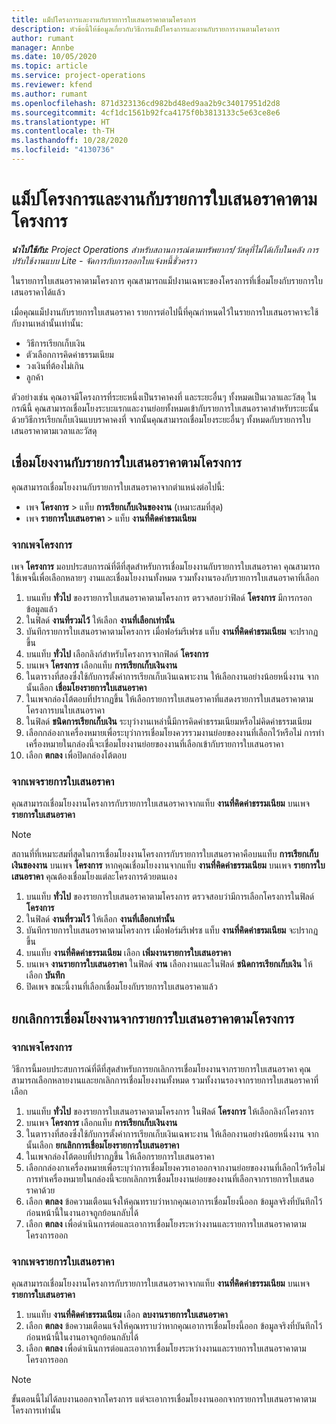 ```yaml
---
title: แม็ปโครงการและงานกับรายการใบเสนอราคาตามโครงการ
description: หัวข้อนี้ให้ข้อมูลเกี่ยวกับวิธีการแม็ปโครงการและงานกับรายการงานตามโครงการ
author: rumant
manager: Annbe
ms.date: 10/05/2020
ms.topic: article
ms.service: project-operations
ms.reviewer: kfend
ms.author: rumant
ms.openlocfilehash: 871d323136cd982bd48ed9aa2b9c34017951d2d8
ms.sourcegitcommit: 4cf1dc1561b92fca4175f0b3813133c5e63ce8e6
ms.translationtype: HT
ms.contentlocale: th-TH
ms.lasthandoff: 10/28/2020
ms.locfileid: "4130736"
---
```

# <a name="map-projects-and-tasks-to-a-project-based-quote-line"></a>แม็ปโครงการและงานกับรายการใบเสนอราคาตามโครงการ

_**นำไปใช้กับ:** Project Operations สำหรับสถานการณ์ตามทรัพยากร/วัสดุที่ไม่ได้เก็บในคลัง การปรับใช้งานแบบ Lite - จัดการกับการออกใบแจ้งหนี้ชั่วคราว_

ในรายการใบเสนอราคาตามโครงการ คุณสามารถแม็ปงานเฉพาะของโครงการที่เชื่อมโยงกับรายการใบเสนอราคาได้แล้ว

เมื่อคุณแม็ปงานกับรายการใบเสนอราคา รายการต่อไปนี้ที่คุณกำหนดไว้ในรายการใบเสนอราคาจะใช้กับงานเหล่านั้นเท่านั้น:

- วิธีการเรียกเก็บเงิน
- ตัวเลือกการคิดค่าธรรมเนียม
- วงเงินที่ต้องไม่เกิน
- ลูกค้า

ตัวอย่างเช่น คุณอาจมีโครงการที่ระยะหนึ่งเป็นราคาคงที่ และระยะอื่นๆ ทั้งหมดเป็นเวลาและวัสดุ ในกรณีนี้ คุณสามารถเชื่อมโยงระบะแรกและงานย่อยทั้งหมดเข้ากับรายการใบเสนอราคาสำหรับระยะนั้นด้วยวิธีการเรียกเก็บเงินแบบราคาคงที่ จากนั้นคุณสามารถเชื่อมโยงระยะอื่นๆ ทั้งหมดกับรายการใบเสนอราคาตามเวลาและวัสดุ

## <a name="associate-tasks-to-project-based-quote-lines"></a>เชื่อมโยงงานกับรายการใบเสนอราคาตามโครงการ

คุณสามารถเชื่อมโยงงานกับรายการใบเสนอราคาจากตำแหน่งต่อไปนี้:

- เพจ **โครงการ** > แท็บ **การเรียกเก็บเงินของงาน** (เหมาะสมที่สุด)
- เพจ **รายการใบเสนอราคา** > แท็บ **งานที่คิดค่าธรมเนียม** 

### <a name="from-the-project-page"></a>จากเพจโครงการ

เพจ **โครงการ** มอบประสบการณ์ที่ดีที่สุดสำหรับการเชื่อมโยงงานกับรายการใบเสนอราคา คุณสามารถใช้เพจนี้เพื่อเลือกหลายๆ งานและเชื่อมโยงงานทั้งหมด รวมทั้งงานรองกับรายการใบเสนอราคาที่เลือก

1. บนแท็บ **ทั่วไป** ของรายการใบเสนอราคาตามโครงการ ตรวจสอบว่าฟิลด์ **โครงการ** มีการกรอกข้อมูลแล้ว
2. ในฟิลด์ **งานที่รวมไว้** ให้เลือก **งานที่เลือกเท่านั้น**
3. บันทึกรายการใบเสนอราคาตามโครงการ เมื่อฟอร์มรีเฟรช แท็บ **งานที่คิดค่าธรมเนียม** จะปรากฏขึ้น
4. บนแท็บ **ทั่วไป** เลือกลิงก์สำหรับโครงการจากฟิลด์ **โครงการ**
5. บนเพจ **โครงการ** เลือกแท็บ **การเรียกเก็บเงินงาน**
6. ในตารางที่สองซึ่งใช้กับการตั้งค่าการเรียกเก็บเงินเฉพาะงาน ให้เลือกงานอย่างน้อยหนึ่งงาน จากนั้นเลือก **เชื่อมโยงรายการใบเสนอราคา**
7. ในเพจกล่องโต้ตอบที่ปรากฏขึ้น ให้เลือกรายการใบเสนอราคาที่แสดงรายการใบเสนอราคาตามโครงการบนใบเสนอราคา
8. ในฟิลด์ **ชนิดการเรียกเก็บเงิน** ระบุว่างานเหล่านี้มีการคิดค่าธรรมเนียมหรือไม่คิดค่าธรรมเนียม
9. เลือกกล่องกาเครื่องหมายเพื่อระบุว่าการเชื่อมโยงควรรวมงานย่อยของงานที่เลือกไว้หรือไม่ การทำเครื่องหมายในกล่องนี้จะเชื่อมโยงงานย่อยของงานที่เลือกเข้ากับรายการใบเสนอราคา
10. เลือก **ตกลง** เพื่อปิดกล่องโต้ตอบ

### <a name="from-the-quote-line-page"></a>จากเพจรายการใบเสนอราคา

คุณสามารถเชื่อมโยงงานโครงการกับรายการใบเสนอราคาจากแท็บ **งานที่คิดค่าธรรมเนียม** บนเพจ **รายการใบเสนอราคา**

>[!NOTE]
>สถานที่ที่เหมาะสมที่สุดในการเชื่อมโยงงานโครงการกับรายการใบเสนอราคาคือบนแท็บ **การเรียกเก็บเงินของงาน** บนเพจ **โครงการ** หากคุณเชื่อมโยงงานจากแท็บ **งานที่คิดค่าธรรมเนียม** บนเพจ **รายการใบเสนอราคา** คุณต้องเชื่อมโยงแต่ละโครงการด้วยตนเอง

1. บนแท็บ **ทั่วไป** ของรายการใบเสนอราคาตามโครงการ ตรวจสอบว่ามีการเลือกโครงการในฟิลด์ **โครงการ**
2. ในฟิลด์ **งานที่รวมไว้** ให้เลือก **งานที่เลือกเท่านั้น**
3. บันทึกรายการใบเสนอราคาตามโครงการ เมื่อฟอร์มรีเฟรช แท็บ **งานที่คิดค่าธรมเนียม** จะปรากฏขึ้น
4. บนแท็บ **งานที่คิดค่าธรรมเนียม** เลือก **เพิ่มงานรายการใบเสนอราคา**
5. บนเพจ **งานรายการใบเสนอราคา** ในฟิลด์ **งาน** เลือกงานและในฟิลด์ **ชนิดการเรียกเก็บเงิน** ให้เลือก **บันทึก** 
6. ปิดเพจ ขณะนี้งานที่เลือกเชื่อมโยงกับรายการใบเสนอราคาแล้ว

## <a name="disassociate-tasks-from-projectbased-quote-lines"></a>ยกเลิกการเชื่อมโยงงานจากรายการใบเสนอราคาตามโครงการ

### <a name="from-the-project-page"></a>จากเพจโครงการ

วิธีการนี้มอบประสบการณ์ที่ดีที่สุดสำหรับการยกเลิกการเชื่อมโยงงานจากรายการใบเสนอราคา คุณสามารถเลือกหลายงานและยกเลิกการเชื่อมโยงงานทั้งหมด รวมทั้งงานรองจากรายการใบเสนอราคาที่เลือก

1. บนแท็บ **ทั่วไป** ของรายการใบเสนอราคาตามโครงการ ในฟิลด์ **โครงการ** ให้เลือกลิงก์โครงการ
2. บนเพจ **โครงการ** เลือกแท็บ **การเรียกเก็บเงินงาน**
3. ในตารางที่สองซึ่งใช้กับการตั้งค่าการเรียกเก็บเงินเฉพาะงาน ให้เลือกงานอย่างน้อยหนึ่งงาน จากนั้นเลือก **ยกเลิกการเชื่อมโยงรายการใบเสนอราคา**
4. ในเพจกล่องโต้ตอบที่ปรากฏขึ้น ให้เลือกรายการใบเสนอราคา
5. เลือกกล่องกาเครื่องหมายเพื่อระบุว่าการเชื่อมโยงควรเอาออกจากงานย่อยของงานที่เลือกไว้หรือไม่ การทำเครื่องหมายในกล่องนี้จะยกเลิกการเชื่อมโยงงานย่อยของงานที่เลือกจากรายการใบเสนอราคาด้วย
6. เลือก **ตกลง** ข้อความเตือนแจ้งให้คุณทราบว่าหากคุณเอาการเชื่อมโยงนี้ออก ข้อมูลจริงที่บันทึกไว้ก่อนหน้านี้ในงานอาจถูกย้อนกลับได้ 
7. เลือก **ตกลง** เพื่อดำเนินการต่อและเอาการเชื่อมโยงระหว่างงานและรายการใบเสนอราคาตามโครงการออก

### <a name="from-the-quote-line-page"></a>จากเพจรายการใบเสนอราคา

คุณสามารถเชื่อมโยงงานโครงการกับรายการใบเสนอราคาจากแท็บ **งานที่คิดค่าธรรมเนียม** บนเพจ **รายการใบเสนอราคา**

1. บนแท็บ **งานที่คิดค่าธรรมเนียม** เลือก **ลบงานรายการใบเสนอราคา**
2. เลือก **ตกลง** ข้อความเตือนแจ้งให้คุณทราบว่าหากคุณเอาการเชื่อมโยงนี้ออก ข้อมูลจริงที่บันทึกไว้ก่อนหน้านี้ในงานอาจถูกย้อนกลับได้ 
3. เลือก **ตกลง** เพื่อดำเนินการต่อและเอาการเชื่อมโยงระหว่างงานและรายการใบเสนอราคาตามโครงการออก

>[!NOTE]
> ขั้นตอนนี้ไม่ได้ลบงานออกจากโครงการ แต่จะเอาการเชื่อมโยงงานออกจากรายการใบเสนอราคาตามโครงการเท่านั้น
